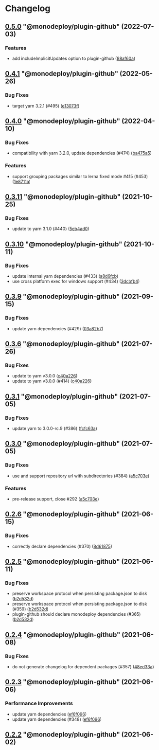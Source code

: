 # Changelog

<!-- MONODEPLOY:BELOW -->

## [0.5.0](https://github.com/tophat/monodeploy/compare/@monodeploy/plugin-github@0.4.1...@monodeploy/plugin-github@0.5.0) "@monodeploy/plugin-github" (2022-07-03)<a name="0.5.0"></a>

### Features

* add includeImplicitUpdates option to plugin-github ([88af60a](https://github.com/tophat/monodeploy/commits/88af60a))




## [0.4.1](https://github.com/tophat/monodeploy/compare/@monodeploy/plugin-github@0.4.0...@monodeploy/plugin-github@0.4.1) "@monodeploy/plugin-github" (2022-05-26)<a name="0.4.1"></a>

### Bug Fixes

* target yarn 3.2.1 (#495) ([e13073f](https://github.com/tophat/monodeploy/commits/e13073f))




## [0.4.0](https://github.com/tophat/monodeploy/compare/@monodeploy/plugin-github@0.3.15...@monodeploy/plugin-github@0.4.0) "@monodeploy/plugin-github" (2022-04-10)<a name="0.4.0"></a>

### Bug Fixes

* compatibility with yarn 3.2.0, update dependencies (#474) ([ba475a5](https://github.com/tophat/monodeploy/commits/ba475a5))

### Features

* support grouping packages similar to lerna fixed mode #415 (#453) ([1e8711a](https://github.com/tophat/monodeploy/commits/1e8711a))




## [0.3.11](https://github.com/tophat/monodeploy/compare/@monodeploy/plugin-github@0.3.10...@monodeploy/plugin-github@0.3.11) "@monodeploy/plugin-github" (2021-10-25)<a name="0.3.11"></a>

### Bug Fixes

* update to yarn 3.1.0 (#440) ([5eb4ad0](https://github.com/tophat/monodeploy/commits/5eb4ad0))




## [0.3.10](https://github.com/tophat/monodeploy/compare/@monodeploy/plugin-github@0.3.9...@monodeploy/plugin-github@0.3.10) "@monodeploy/plugin-github" (2021-10-11)<a name="0.3.10"></a>

### Bug Fixes

* update internal yarn dependencies (#433) ([a8d6fcb](https://github.com/tophat/monodeploy/commits/a8d6fcb))
* use cross platform exec for windows support (#434) ([3dcbfb4](https://github.com/tophat/monodeploy/commits/3dcbfb4))




## [0.3.9](https://github.com/tophat/monodeploy/compare/@monodeploy/plugin-github@0.3.8...@monodeploy/plugin-github@0.3.9) "@monodeploy/plugin-github" (2021-09-15)<a name="0.3.9"></a>

### Bug Fixes

* update yarn dependencies (#429) ([03a82b7](https://github.com/tophat/monodeploy/commits/03a82b7))




## [0.3.6](https://github.com/tophat/monodeploy/compare/@monodeploy/plugin-github@0.3.5...@monodeploy/plugin-github@0.3.6) "@monodeploy/plugin-github" (2021-07-26)<a name="0.3.6"></a>

### Bug Fixes

* update to yarn v3.0.0 ([c40a226](https://github.com/tophat/monodeploy/commits/c40a226))
* update to yarn v3.0.0 (#414) ([c40a226](https://github.com/tophat/monodeploy/commits/c40a226))




## [0.3.1](https://github.com/tophat/monodeploy/compare/@monodeploy/plugin-github@0.3.0...@monodeploy/plugin-github@0.3.1) "@monodeploy/plugin-github" (2021-07-05)<a name="0.3.1"></a>

### Bug Fixes

* update yarn to 3.0.0-rc.9 (#386) ([fcfc63a](https://github.com/tophat/monodeploy/commits/fcfc63a))




## [0.3.0](https://github.com/tophat/monodeploy/compare/@monodeploy/plugin-github@0.2.6...@monodeploy/plugin-github@0.3.0) "@monodeploy/plugin-github" (2021-07-05)<a name="0.3.0"></a>

### Bug Fixes

* use and support repository url with subdirectories (#384) ([a5c703e](https://github.com/tophat/monodeploy/commits/a5c703e))

### Features

* pre-release support, close #292 ([a5c703e](https://github.com/tophat/monodeploy/commits/a5c703e))




## [0.2.6](https://github.com/tophat/monodeploy/compare/@monodeploy/plugin-github@0.2.5...@monodeploy/plugin-github@0.2.6) "@monodeploy/plugin-github" (2021-06-15)<a name="0.2.6"></a>

### Bug Fixes

* correctly declare dependencies (#370) ([8d61875](https://github.com/tophat/monodeploy/commits/8d61875))




## [0.2.5](https://github.com/tophat/monodeploy/compare/@monodeploy/plugin-github@0.2.4...@monodeploy/plugin-github@0.2.5) "@monodeploy/plugin-github" (2021-06-11)<a name="0.2.5"></a>

### Bug Fixes

* preserve workspace protocol when persisting package.json to disk ([b2d532d](https://github.com/tophat/monodeploy/commits/b2d532d))
* preserve workspace protocol when persisting package.json to disk (#359) ([b2d532d](https://github.com/tophat/monodeploy/commits/b2d532d))
* plugin-github should declare monodeploy dependencies (#365) ([b2d532d](https://github.com/tophat/monodeploy/commits/b2d532d))




## [0.2.4](https://github.com/tophat/monodeploy/compare/@monodeploy/plugin-github@0.2.3...@monodeploy/plugin-github@0.2.4) "@monodeploy/plugin-github" (2021-06-08)<a name="0.2.4"></a>

### Bug Fixes

* do not generate changelog for dependent packages (#357) ([48ed33a](https://github.com/tophat/monodeploy/commits/48ed33a))




## [0.2.3](https://github.com/tophat/monodeploy/compare/@monodeploy/plugin-github@0.2.2...@monodeploy/plugin-github@0.2.3) "@monodeploy/plugin-github" (2021-06-06)<a name="0.2.3"></a>

### Performance Improvements

* update yarn dependencies ([ef6f096](https://github.com/tophat/monodeploy/commits/ef6f096))
* update yarn dependencies (#348) ([ef6f096](https://github.com/tophat/monodeploy/commits/ef6f096))




## [0.2.2](https://github.com/tophat/monodeploy/compare/@monodeploy/plugin-github@0.2.1...@monodeploy/plugin-github@0.2.2) "@monodeploy/plugin-github" (2021-06-02)<a name="0.2.2"></a>


